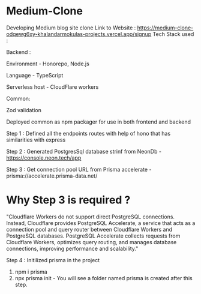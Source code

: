 # Medium-Clone
Developing Medium blog site clone
Link to Website : https://medium-clone-odqewg6xy-khalandarmokulas-projects.vercel.app/signup
Tech Stack used :

Backend : 

Environment - Honorepo, Node.js

Language - TypeScript

Serverless host - CloudFlare workers

Common: 

Zod validation

Deployed common as npm packager for use in both frontend  and backend 

Step 1 : Defined all the endpoints routes with help of hono that has similarities with express

Step 2 : Generated PostgresSql database strinf from NeonDb - https://console.neon.tech/app

Step 3 : Get connection pool URL from Prisma accelerate - prisma://accelerate.prisma-data.net/

# Why Step 3 is required ? 
"Cloudflare Workers do not support direct PostgreSQL connections. Instead, Cloudflare provides PostgreSQL Accelerate, a service that acts as a connection pool and query router between Cloudflare Workers and PostgreSQL databases. PostgreSQL Accelerate collects requests from Cloudflare Workers, optimizes query routing, and manages database connections, improving performance and scalability."

Step 4 : Initilized prisma in the project 
  1. npm i prisma
  2. npx prisma init - You will see a folder named prisma is created after this step.
